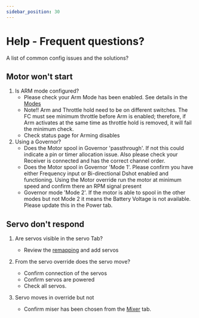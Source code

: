 ```yaml
---
sidebar_position: 30
---
```


# Help - Frequent questions?

A list of common config issues and the solutions?

## Motor won't start
1. Is ARM mode configured? 
    * Please check your Arm Mode has been enabled. See details in the [Modes](../Tutorial-Setup/Modes#arm) 
    * Note!! Arm and Throttle hold need to be on different switches. The FC must see minimum throttle before Arm is enabled; therefore, if Arm activates at the same time as throttle hold is removed, it will fail the minimum check. 
    * Check status page for Arming disables  
3. Using a Governor?  
    * Does the Motor spool in Governor 'passthrough'. If not this could indicate a pin or timer allocation issue. Also please check your Receiver is connected and has the correct channel order.  
    * Does the Motor spool in Governor 'Mode 1'. Please confirm you have either Frequency input or Bi-directional Dshot enabled and functioning. Using the Motor override run the motor at minimum speed and confirm there an RPM signal present  
    * Governor mode 'Mode 2'. If the motor is able to spool in the other modes but not Mode 2 it means the Battery Voltage is not available. Please update this in the Power tab. 


## Servo don't respond
1. Are servos visible in the servo Tab? 
    * Review the [remapping](../Tutorial-Setup/Remapping.md) and add servos

2. From the servo override does the servo move?
    * Confirm connection of the servos
    * Confirm servos are powered
    * Check all servos.

3. Servo moves in override but not 
    * Confirm miser has been chosen from the [Mixer](../Tutorial-Setup/Mixer.md) tab.